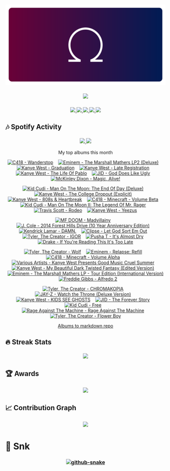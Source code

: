 <!-- Thanks to vaaski for the SVG frame and inspiration -->
<h3 align="center">
  <a href="https://github.com/vaaski/vaaski">
    <!-- ts school Chromebook so ass this SVG lags it wtf 😭😭😭 -->
    <img src="https://raw.githubusercontent.com/om3ga6400/om3ga6400/refs/heads/main/assets/banner.svg">
  </a>
</h3>

<!-- Goofy view counter using journey-ad's Moe Counter. Might remove because it’s somewhat suggestive, but idk ¯\_(ツ)_/¯ -->
<h3 align="center">
  <a href="https://github.com/journey-ad/Moe-Counter">
    <img src="https://count.getloli.com/@om3ga6400?name=om3ga6400&theme=rule34&scale=1.5">
  </a>
</h3>

<!-- Bunch of shields.io and shields.io style badges -->
<h3 align="center">
  <!-- Another view counter; this one is in the shields.io style, made by antonkomarev and breaks occasionally -->
  <a href="https://github.com/antonkomarev/github-profile-views-counter/">
    <img src="https://komarev.com/ghpvc/?username=om3ga6400">
  </a>
  <!-- shields.io badge that shows how many stars I have on all my repos combined; links to shields.io -->
  <a href="https://shields.io/">
    <img src="https://img.shields.io/github/stars/om3ga6400?style=fflat-square&color=yellow&logo=github">
  </a>
  <!-- shields.io badge that shows how many followers I have; links to my followers page -->
  <a href="https://github.com/om3ga6400?tab=followers">
    <img src="https://img.shields.io/github/followers/om3ga6400?style=fflat-square&logo=github">
  </a>
  <!-- shields.io badge that shows what license I have on this repo; links to the license as raw text -->
  <a href="https://raw.githubusercontent.com/om3ga6400/om3ga6400/refs/heads/main/LICENSE">
    <img src="https://img.shields.io/github/license/om3ga6400/om3ga6400">
  </a>
  <!-- Very cool shields.io style badge using discord-md-badge by gitlimes, shows when I’m active on Discord. LIMES ARE NOT PINK -->
  <a href="https://github.com/gitlimes/discord-md-badge/">
    <img src="https://dcbadge.limes.pink/api/shield/1232072032590758069?style=fflat-square">
  </a>
</h3>

## 🎶 Spotify Activity

<h3 align="center">
  <a href="https://github.com/kittinan/spotify-github-profile/">
    <img src="https://spotify-github-profile.kittinanx.com/api/view?uid=317acg6cjueru456j7s6tsnejlle&cover_image=true&theme=novatorem&show_offline=true">
  </a>
  <a href="https://github.com/YungBricoCoop/statsfm-card">
    <img src="https://card.elwan.ch/?username=om3ga6400&type=artists&y_offset=0&height=120&width=450&spacing=10&g_start=0d1117&g_stop=0d1117">
  </a>
</h3>

<p align="center">My top albums this month</p>
 
<!-- STATSFM START -->

<p align="center"><a href="https://open.spotify.com/album/051vvnKIC9VaY8vw4R2s0y" target="_blank" rel="noopener noreferrer" title="#1 C418 - Wanderstop (7h 24m)"><img src="https://i.scdn.co/image/ab67616d0000b273cdabf1f47d77660f36940679" alt="C418 - Wanderstop" width="100" height="100"></a>    <a href="#" target="_blank" rel="noopener noreferrer" title="#2 Eminem - The Marshall Mathers LP2 (Deluxe) (5h 38m)"><img src="https://is1-ssl.mzstatic.com/image/thumb/Music126/v4/00/35/65/0035653b-6949-3dc5-0c8e-dbe9deb9f82b/23UM1IM11434.rgb.jpg/768x768bb.jpg" alt="Eminem - The Marshall Mathers LP2 (Deluxe)" width="100" height="100"></a>    <a href="https://open.spotify.com/album/4SZko61aMnmgvNhfhgTuD3" target="_blank" rel="noopener noreferrer" title="#3 Kanye West - Graduation (5h 8m)"><img src="https://is1-ssl.mzstatic.com/image/thumb/Music116/v4/2f/db/2c/2fdb2c9d-171c-c6dc-57ee-4bae2b4bb11a/07UMGIM12671.rgb.jpg/768x768bb.jpg" alt="Kanye West - Graduation" width="100" height="100"></a>    <a href="https://open.spotify.com/album/1Lt8ADtFWXost5wFYbr6oS" target="_blank" rel="noopener noreferrer" title="#4 Kanye West - Late Registration (4h 50m)"><img src="https://i.scdn.co/image/ab67616d0000b2735ab6e74ffe44c1398dabaeb6" alt="Kanye West - Late Registration" width="100" height="100"></a>    <a href="#" target="_blank" rel="noopener noreferrer" title="#5 Kanye West - The Life Of Pablo (3h 48m)"><img src="https://is1-ssl.mzstatic.com/image/thumb/Music126/v4/ab/74/4a/ab744ae9-235f-0a2f-9f8a-74ddee3c339e/16UMGIM37046.rgb.jpg/768x768bb.jpg" alt="Kanye West - The Life Of Pablo" width="100" height="100"></a>    <a href="#" target="_blank" rel="noopener noreferrer" title="#6 JID - God Does Like Ugly (3h 35m)"><img src="https://i.scdn.co/image/ab67616d0000b273890a79643fbec81b58116ef4" alt="JID - God Does Like Ugly" width="100" height="100"></a>    <a href="#" target="_blank" rel="noopener noreferrer" title="#7 McKinley Dixon - Magic, Alive! (3h 7m)"><img src="https://is1-ssl.mzstatic.com/image/thumb/Music221/v4/fc/3b/d0/fc3bd0c3-19a1-d0e7-0ea9-ec0fb7ca105f/4250506851316_cover.jpg/768x768bb.jpg" alt="McKinley Dixon - Magic, Alive!" width="100" height="100"></a></p>
<p align="center"><a href="https://open.spotify.com/album/2S8AWAM0nxyFy66YnUfIs3" target="_blank" rel="noopener noreferrer" title="#8 Kid Cudi - Man On The Moon: The End Of Day (Deluxe) (3h 6m)"><img src="https://is1-ssl.mzstatic.com/image/thumb/Music115/v4/dd/f5/50/ddf55058-b181-4099-bc12-4862b800cf96/09UMGIM33419.rgb.jpg/768x768bb.jpg" alt="Kid Cudi - Man On The Moon: The End Of Day (Deluxe)" width="100" height="100"></a>    <a href="https://open.spotify.com/album/1NRRN5RWwfuLmQdjshz0L7" target="_blank" rel="noopener noreferrer" title="#9 Kanye West - The College Dropout (Explicit) (3h 1m)"><img src="https://is1-ssl.mzstatic.com/image/thumb/Music118/v4/15/05/09/15050911-a2f1-9ebc-0d16-6e8faad1cf80/00602567924326.rgb.jpg/768x768bb.jpg" alt="Kanye West - The College Dropout (Explicit)" width="100" height="100"></a>    <a href="https://open.spotify.com/album/3WFTGIO6E3Xh4paEOBY9OU" target="_blank" rel="noopener noreferrer" title="#10 Kanye West - 808s &amp; Heartbreak (2h 57m)"><img src="https://is1-ssl.mzstatic.com/image/thumb/Music115/v4/fb/5c/f2/fb5cf235-2ae9-34c3-1ddb-ef896fb14175/16UMGIM58688.rgb.jpg/768x768bb.jpg" alt="Kanye West - 808s &amp; Heartbreak" width="100" height="100"></a>    <a href="https://open.spotify.com/album/7CYDRyFCKtAYJBSpfovLyX" target="_blank" rel="noopener noreferrer" title="#11 C418 - Minecraft - Volume Beta (2h 53m)"><img src="https://is1-ssl.mzstatic.com/image/thumb/Music115/v4/75/ac/7f/75ac7fac-137e-7e5e-fa7b-88a3a44c0060/859711538643_cover.tif/768x768bb.jpg" alt="C418 - Minecraft - Volume Beta" width="100" height="100"></a>    <a href="https://open.spotify.com/album/0InO6eGRL47KErEYEoc2rP" target="_blank" rel="noopener noreferrer" title="#12 Kid Cudi - Man On The Moon II: The Legend Of Mr. Rager (2h 50m)"><img src="https://i.scdn.co/image/ab67616d0000b2735a750965d0ad3f11cac34628" alt="Kid Cudi - Man On The Moon II: The Legend Of Mr. Rager" width="100" height="100"></a>    <a href="https://open.spotify.com/album/4PWBTB6NYSKQwfo79I3prg" target="_blank" rel="noopener noreferrer" title="#13 Travis Scott - Rodeo (2h 39m)"><img src="https://is1-ssl.mzstatic.com/image/thumb/Music221/v4/71/87/78/7187786f-70af-fd36-fc7f-a4ba61b65d98/886445454987.jpg/768x768bb.jpg" alt="Travis Scott - Rodeo" width="100" height="100"></a>    <a href="https://open.spotify.com/album/0XTAmejG8F97wF5MWoVbaY" target="_blank" rel="noopener noreferrer" title="#14 Kanye West - Yeezus (2h 30m)"><img src="https://is1-ssl.mzstatic.com/image/thumb/Music115/v4/3c/56/e7/3c56e717-06a0-b67d-e694-9b6e6e43a5a8/13UAAIM08444.rgb.jpg/768x768bb.jpg" alt="Kanye West - Yeezus" width="100" height="100"></a></p>
<p align="center"><a href="https://open.spotify.com/album/19bQiwEKhXUBJWY6oV3KZk" target="_blank" rel="noopener noreferrer" title="#15 MF DOOM - Madvillainy (2h 10m)"><img src="https://is1-ssl.mzstatic.com/image/thumb/Music125/v4/1a/c2/1a/1ac21a9d-3ffd-3f80-dc96-223622b50b5f/Madvillainy.jpg/768x768bb.jpg" alt="MF DOOM - Madvillainy" width="100" height="100"></a>    <a href="https://open.spotify.com/album/2fSAC0ZiYnwKfzLEvyaMm8" target="_blank" rel="noopener noreferrer" title="#16 J. Cole - 2014 Forest Hills Drive (10 Year Anniversary Edition) (2h 3m)"><img src="https://is1-ssl.mzstatic.com/image/thumb/Music211/v4/b4/b1/91/b4b191e7-4b2f-6685-a48a-6ba09228aeb3/24UM1IM40941.rgb.jpg/768x768bb.jpg" alt="J. Cole - 2014 Forest Hills Drive (10 Year Anniversary Edition)" width="100" height="100"></a>    <a href="https://open.spotify.com/album/0bLXUfNT34mna9aXq8ex68" target="_blank" rel="noopener noreferrer" title="#17 Kendrick Lamar - DAMN. (2h 1m)"><img src="https://is1-ssl.mzstatic.com/image/thumb/Music112/v4/ab/16/ef/ab16efe9-e7f1-66ec-021c-5592a23f0f9e/17UMGIM88793.rgb.jpg/768x768bb.jpg" alt="Kendrick Lamar - DAMN." width="100" height="100"></a>    <a href="https://open.spotify.com/album/17ScNnJ0lSWajodZaRpHdQ" target="_blank" rel="noopener noreferrer" title="#18 Clipse - Let God Sort Em Out (2h 0m)"><img src="https://is1-ssl.mzstatic.com/image/thumb/Music211/v4/70/a6/9a/70a69aeb-3bcf-968b-de75-f3cb44a89e1b/1605.jpg/768x768bb.jpg" alt="Clipse - Let God Sort Em Out" width="100" height="100"></a>    <a href="https://open.spotify.com/album/5zi7WsKlIiUXv09tbGLKsE" target="_blank" rel="noopener noreferrer" title="#19 Tyler, The Creator - IGOR (1h 54m)"><img src="https://is1-ssl.mzstatic.com/image/thumb/Music125/v4/0c/06/05/0c060581-6242-6a2a-a677-20170f2cf8da/886447710180.jpg/768x768bb.jpg" alt="Tyler, The Creator - IGOR" width="100" height="100"></a>    <a href="https://open.spotify.com/album/6o38CdD7CUlZDCFhjZYLDH" target="_blank" rel="noopener noreferrer" title="#20 Pusha T - It&#x27;s Almost Dry (1h 53m)"><img src="https://is1-ssl.mzstatic.com/image/thumb/Music112/v4/89/c7/8f/89c78fbb-56c2-25e1-55b5-3dd784eb9453/22UMGIM43681.rgb.jpg/768x768bb.jpg" alt="Pusha T - It&#x27;s Almost Dry" width="100" height="100"></a>    <a href="https://open.spotify.com/album/0ptlfJfwGTy0Yvrk14JK1I" target="_blank" rel="noopener noreferrer" title="#21 Drake - If You&#x27;re Reading This It&#x27;s Too Late (1h 50m)"><img src="https://is1-ssl.mzstatic.com/image/thumb/Music125/v4/27/9a/8c/279a8c66-9914-add2-9c7f-912f2946fb8a/15UMGIM08570.rgb.jpg/768x768bb.jpg" alt="Drake - If You&#x27;re Reading This It&#x27;s Too Late" width="100" height="100"></a></p>
<p align="center"><a href="https://open.spotify.com/album/40QTqOBBxCEIQlLNdSjFQB" target="_blank" rel="noopener noreferrer" title="#22 Tyler, The Creator - Wolf (1h 49m)"><img src="https://is1-ssl.mzstatic.com/image/thumb/Music116/v4/41/36/cb/4136cbae-f6aa-b1fc-5452-6f5e153f28a4/886443853874.jpg/768x768bb.jpg" alt="Tyler, The Creator - Wolf" width="100" height="100"></a>    <a href="#" target="_blank" rel="noopener noreferrer" title="#23 Eminem - Relapse: Refill (1h 46m)"><img src="https://is1-ssl.mzstatic.com/image/thumb/Music118/v4/70/24/07/70240744-aa07-fb80-e7bd-c24526102946/00602527310343.rgb.jpg/768x768bb.jpg" alt="Eminem - Relapse: Refill" width="100" height="100"></a>    <a href="https://open.spotify.com/album/3Gt7rOjcZQoHCfnKl5AkK7" target="_blank" rel="noopener noreferrer" title="#24 C418 - Minecraft - Volume Alpha (1h 39m)"><img src="https://is1-ssl.mzstatic.com/image/thumb/Music115/v4/08/11/31/08113125-d66e-1f90-65d9-08e28000495c/859705593825_cover.jpg/768x768bb.jpg" alt="C418 - Minecraft - Volume Alpha" width="100" height="100"></a>    <a href="https://open.spotify.com/album/0bcOGgwJpwBjfFBTApoqSn" target="_blank" rel="noopener noreferrer" title="#25 Various Artists - Kanye West Presents Good Music Cruel Summer (1h 37m)"><img src="https://is1-ssl.mzstatic.com/image/thumb/Music116/v4/09/ab/09/09ab09b8-be51-3078-057d-2a849aad036a/12UMGIM50583.rgb.jpg/768x768bb.jpg" alt="Various Artists - Kanye West Presents Good Music Cruel Summer" width="100" height="100"></a>    <a href="https://open.spotify.com/album/555YaDGJyzG0QkdImBtPFD" target="_blank" rel="noopener noreferrer" title="#26 Kanye West - My Beautiful Dark Twisted Fantasy (Edited Version) (1h 34m)"><img src="https://i.scdn.co/image/ab67616d0000b27353e1d2591f23b32376976c88" alt="Kanye West - My Beautiful Dark Twisted Fantasy (Edited Version)" width="100" height="100"></a>    <a href="https://open.spotify.com/album/7uYAa3GMb8TSsK5lKE3Cbn" target="_blank" rel="noopener noreferrer" title="#27 Eminem - The Marshall Mathers LP - Tour Edition (International Version) (1h 34m)"><img src="https://i.scdn.co/image/ab67616d0000b273660b251d25d51665990552ec" alt="Eminem - The Marshall Mathers LP - Tour Edition (International Version)" width="100" height="100"></a>    <a href="https://open.spotify.com/album/5WrpCQmbTUZuzNxGCPUFSV" target="_blank" rel="noopener noreferrer" title="#28 Freddie Gibbs - Alfredo 2 (1h 34m)"><img src="https://is1-ssl.mzstatic.com/image/thumb/Music221/v4/c3/4e/b9/c34eb9fb-4752-63af-c789-8fc2e7a37522/198704365317_Cover.jpg/768x768bb.jpg" alt="Freddie Gibbs - Alfredo 2" width="100" height="100"></a></p>
<p align="center"><a href="#" target="_blank" rel="noopener noreferrer" title="#29 Tyler, The Creator - CHROMAKOPIA (1h 32m)"><img src="https://i.scdn.co/image/ab67616d0000b273232374a6a869e62826f3f1f7" alt="Tyler, The Creator - CHROMAKOPIA" width="100" height="100"></a>    <a href="#" target="_blank" rel="noopener noreferrer" title="#30 JAY-Z - Watch the Throne (Deluxe Version) (1h 30m)"><img src="https://is1-ssl.mzstatic.com/image/thumb/Music124/v4/8f/e7/59/8fe75930-5d34-0e63-709c-b1b80fae1144/11UMGIM20800.rgb.jpg/768x768bb.jpg" alt="JAY-Z - Watch the Throne (Deluxe Version)" width="100" height="100"></a>    <a href="#" target="_blank" rel="noopener noreferrer" title="#31 Kanye West - KIDS SEE GHOSTS (1h 26m)"><img src="https://is1-ssl.mzstatic.com/image/thumb/Music124/v4/2c/bc/1c/2cbc1cca-7881-2605-875c-536f553cc79a/00602567803881.rgb.jpg/768x768bb.jpg" alt="Kanye West - KIDS SEE GHOSTS" width="100" height="100"></a>    <a href="#" target="_blank" rel="noopener noreferrer" title="#32 JID - The Forever Story (1h 25m)"><img src="https://is1-ssl.mzstatic.com/image/thumb/Music122/v4/cf/73/dc/cf73dc77-d33e-0b52-9a70-75f91c1eae09/22UMGIM84207.rgb.jpg/768x768bb.jpg" alt="JID - The Forever Story" width="100" height="100"></a>    <a href="https://open.spotify.com/album/2GD42iPt0jtcudvlMksV1d" target="_blank" rel="noopener noreferrer" title="#33 Kid Cudi - Free (1h 24m)"><img src="https://i.scdn.co/image/ab67616d0000b27342b3ecb5b9735639b3f44611" alt="Kid Cudi - Free" width="100" height="100"></a>    <a href="https://open.spotify.com/album/1XjuC4WNRd0YpNTDaMUCgR" target="_blank" rel="noopener noreferrer" title="#34 Rage Against The Machine - Rage Against The Machine (1h 23m)"><img src="https://i.scdn.co/image/ab67616d0000b273fda344835e0b65a0214b1401" alt="Rage Against The Machine - Rage Against The Machine" width="100" height="100"></a>    <a href="https://open.spotify.com/album/2nkto6YNI4rUYTLqEwWJ3o" target="_blank" rel="noopener noreferrer" title="#35 Tyler, The Creator - Flower Boy (1h 20m)"><img src="https://is1-ssl.mzstatic.com/image/thumb/Music125/v4/fd/fd/8c/fdfd8c26-b8f9-4768-41d3-b24773250c65/886446605814.jpg/768x768bb.jpg" alt="Tyler, The Creator - Flower Boy" width="100" height="100"></a></p>
<!-- STATSFM END -->

<p align="center">
  <a href="https://github.com/teraha-dev/statsfm-to-markdown">Albums to markdown repo</a>
</p>

## 🔥 Streak Stats

<h3 align="center">
  <a href="https://github.com/om3ga6400/github-readme-streak-stats/">
    <img src="https://github-readme-streak-stats-om3ga6400.vercel.app/?user=om3ga6400&theme=github-dark-blue&hide_border=true&date_format=j/n/Y">
  </a>
</h3>

## 🏆 Awards

<h3 align="center">
  <a href="https://github.com/om3ga6400/github-profile-trophy/">
    <img src="https://github-profile-trophy-om3ga6400.vercel.app/?username=OM3GA6400&theme=darkhub&no-frame=true&row=1&margin-w=0&column=8">
  </a>
</h3>

## 📈 Contribution Graph

<h3 align="center">
  <a href="https://github.com/ashutosh00710/github-readme-activity-graph/">
    <img src="https://github-readme-activity-graph.vercel.app/graph?username=OM3GA6400&theme=github-dark&hide_border=true&hide_title=true">
  </a>
</h3>

# 🐍 Snk

<h3 align="center">
  <a href="https://github.com/Platane/snk/">
    <picture>
      <source media="(prefers-color-scheme: dark)" srcset="https://raw.githubusercontent.com/om3ga6400/om3ga6400/refs/heads/output/github-snake-dark.svg">
      <source media="(prefers-color-scheme: light)" srcset="https://raw.githubusercontent.com/om3ga6400/om3ga6400/refs/heads/output/github-snake.svg">
      <img alt="github-snake">
    </picture>
  </a>
</h3>

<!--Geometria and Euclid Flex-->
